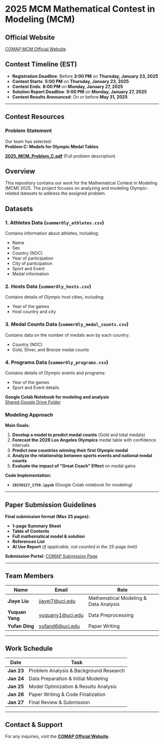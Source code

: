 # 2025 MCM Mathematical Contest in Modeling (MCM)

## Official Website
[COMAP MCM Official Website](https://www.contest.comap.com/undergraduate/contests/)

##  Contest Timeline (EST)
- **Registration Deadline**: Before **3:00 PM** on **Thursday, January 23, 2025**  
- **Contest Starts**: **5:00 PM** on **Thursday, January 23, 2025**  
- **Contest Ends**: **8:00 PM** on **Monday, January 27, 2025**  
- **Solution Report Deadline**: **9:00 PM** on **Monday, January 27, 2025**  
- **Contest Results Announced**: On or before **May 31, 2025**  

---

##  Contest Resources

### **Problem Statement**
Our team has selected:  
 **Problem C: Models for Olympic Medal Tables**  

 **[2025_MCM_Problem_C.pdf](./2025_MCM_Problem_C.pdf)** (Full problem description)

## Overview

This repository contains our work for the Mathematical Contest in Modeling  (MCM) 2025. The project focuses on analyzing and modeling  Olympic-related datasets to address the assigned problem.

## Datasets

### 1. **Athletes Data** (`summerOly_athletes.csv`)

Contains information about athletes, including:

- Name
- Sex
- Country (NOC)
- Year of participation
- City of participation
- Sport and Event
- Medal information

### 2. **Hosts Data** (`summerOly_hosts.csv`)

Contains details of Olympic host cities, including:

- Year of the games
- Host country and city

### 3. **Medal Counts Data** (`summerOly_medal_counts.csv`)

Contains data on the number of medals won by each country:

- Country (NOC)
- Gold, Silver, and Bronze medal counts

### 4. **Programs Data** (`summerOly_programs.csv`)

Contains details of Olympic events and programs:

- Year of the games
- Sport and Event details

 **Google Colab Notebook for modeling and analysis**  
 [Shared Google Drive Folder](https://drive.google.com/drive/folders/1l5XClt-Y3wC6nGcHPvl2qC5Na8WL51aJ?usp=drive_link)  

### **Modeling Approach**
 **Main Goals:**
1. **Develop a model to predict medal counts** (Gold and total medals)  
2. **Forecast the 2028 Los Angeles Olympics** medal table with confidence intervals  
3. **Predict new countries winning their first Olympic medal**  
4. **Analyze the relationship between sports events and national medal counts**  
5. **Evaluate the impact of "Great Coach" Effect** on medal gains  

 **Code Implementation:**  
- **`20250127_1750.ipynb`** (Google Colab notebook for modeling)  

---

##  Paper Submission Guidelines
 **Final submission format (Max 25 pages):**
- **1-page Summary Sheet**
- **Table of Contents**
- **Full mathematical model & solution**
- **References List**
- **AI Use Report** *(if applicable, not counted in the 25-page limit)*  

 **Submission Portal:** [COMAP Submission Page](https://forms.comap.org/241335097294056)  

---

## Team Members

| Name            | Email            | Role                                  |
| --------------- | ---------------- | ------------------------------------- |
| **Jiaye Liu**   | jiayel7@uci.edu  | Mathematical Modeling & Data Analysis |
| **Yuquan Yang** | yuquany1@uci.edu | Data Preprocessing                    |
| **Yufan Ding**  | yufand6@uci.edu  | Paper Writing                         |

---

##  Work Schedule

| Date       | Task                                   |
| ---------- | -------------------------------------- |
| **Jan 23** | Problem Analysis & Background Research |
| **Jan 24** | Data Preparation & Initial Modeling    |
| **Jan 25** | Model Optimization & Results Analysis  |
| **Jan 26** | Paper Writing & Code Finalization      |
| **Jan 27** | Final Review & Submission              |

---

##  Contact & Support
For any inquiries, visit the **[COMAP Official Website](https://www.contest.comap.com/undergraduate/contests/)**.
